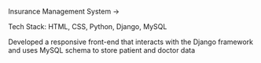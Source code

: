 Insurance Management System ->

Tech Stack: HTML, CSS, Python, Django, MySQL

Developed a responsive front-end that interacts with the Django framework and uses MySQL schema to store patient and doctor data
